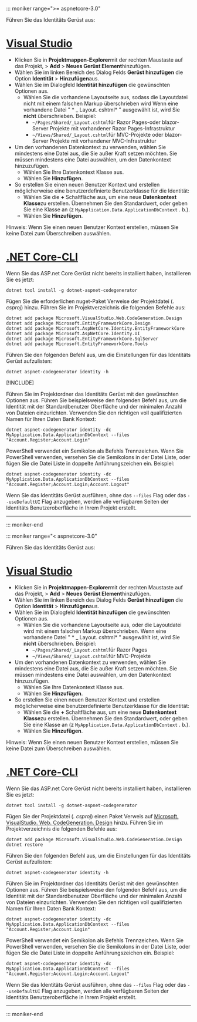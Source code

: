 ::: moniker range=">= aspnetcore-3.0"

Führen Sie das Identitäts Gerüst aus:

# <a name="visual-studio"></a>[Visual Studio](#tab/visual-studio)

* Klicken Sie in **Projektmappen-Explorer**mit der rechten Maustaste auf das Projekt, > **Add** > **Neues Gerüst Element**hinzufügen.
* Wählen Sie im linken Bereich des Dialog Felds **Gerüst hinzufügen** die Option **Identität** > **Hinzufügen**aus.
* Wählen Sie im Dialogfeld **Identität hinzufügen** die gewünschten Optionen aus.
  * Wählen Sie die vorhandene Layoutseite aus, sodass die Layoutdatei nicht mit einem falschen Markup überschrieben wird Wenn eine vorhandene Datei " * \_ Layout. cshtml* " ausgewählt ist, wird Sie **nicht** überschrieben. Beispiel:
    * `~/Pages/Shared/_Layout.cshtml`für Razor Pages-oder blazor-Server Projekte mit vorhandener Razor Pages-Infrastruktur
    * `~/Views/Shared/_Layout.cshtml`für MVC-Projekte oder blazor-Server Projekte mit vorhandener MVC-Infrastruktur
* Um den vorhandenen Datenkontext zu verwenden, wählen Sie mindestens eine Datei aus, die Sie außer Kraft setzen möchten. Sie müssen mindestens eine Datei auswählen, um den Datenkontext hinzuzufügen.
  * Wählen Sie Ihre Datenkontext Klasse aus.
  * Wählen Sie **Hinzufügen**.
* So erstellen Sie einen neuen Benutzer Kontext und erstellen möglicherweise eine benutzerdefinierte Benutzerklasse für die Identität:
  * Wählen Sie die **+** Schaltfläche aus, um eine neue **Datenkontext Klasse**zu erstellen. Übernehmen Sie den Standardwert, oder geben Sie eine Klasse an (z `MyApplication.Data.ApplicationDbContext` . b.).
  * Wählen Sie **Hinzufügen**.

Hinweis: Wenn Sie einen neuen Benutzer Kontext erstellen, müssen Sie keine Datei zum Überschreiben auswählen.

# <a name="net-core-cli"></a>[.NET Core-CLI](#tab/netcore-cli)

Wenn Sie das ASP.net Core Gerüst nicht bereits installiert haben, installieren Sie es jetzt:

```dotnetcli
dotnet tool install -g dotnet-aspnet-codegenerator
```

Fügen Sie die erforderlichen nuget-Paket Verweise der Projektdatei (*. csproj*) hinzu. Führen Sie im Projektverzeichnis die folgenden Befehle aus:

```dotnetcli
dotnet add package Microsoft.VisualStudio.Web.CodeGeneration.Design
dotnet add package Microsoft.EntityFrameworkCore.Design
dotnet add package Microsoft.AspNetCore.Identity.EntityFrameworkCore
dotnet add package Microsoft.AspNetCore.Identity.UI
dotnet add package Microsoft.EntityFrameworkCore.SqlServer
dotnet add package Microsoft.EntityFrameworkCore.Tools
```

Führen Sie den folgenden Befehl aus, um die Einstellungen für das Identitäts Gerüst aufzulisten:

```dotnetcli
dotnet aspnet-codegenerator identity -h
```

[!INCLUDE[](~/includes/scaffoldTFM.md)]

Führen Sie im Projektordner das Identitäts Gerüst mit den gewünschten Optionen aus. Führen Sie beispielsweise den folgenden Befehl aus, um die Identität mit der Standardbenutzer Oberfläche und der minimalen Anzahl von Dateien einzurichten. Verwenden Sie den richtigen voll qualifizierten Namen für Ihren Daten Bank Kontext:

```dotnetcli
dotnet aspnet-codegenerator identity -dc MyApplication.Data.ApplicationDbContext --files "Account.Register;Account.Login"
```

PowerShell verwendet ein Semikolon als Befehls Trennzeichen. Wenn Sie PowerShell verwenden, versehen Sie die Semikolons in der Datei Liste, oder fügen Sie die Datei Liste in doppelte Anführungszeichen ein. Beispiel:

```dotnetcli
dotnet aspnet-codegenerator identity -dc MyApplication.Data.ApplicationDbContext --files "Account.Register;Account.Login;Account.Logout"
```

Wenn Sie das Identitäts Gerüst ausführen, ohne das `--files` Flag oder das `--useDefaultUI` Flag anzugeben, werden alle verfügbaren Seiten der Identitäts Benutzeroberfläche in Ihrem Projekt erstellt.

---

::: moniker-end

::: moniker range="< aspnetcore-3.0"

Führen Sie das Identitäts Gerüst aus:

# <a name="visual-studio"></a>[Visual Studio](#tab/visual-studio)

* Klicken Sie in **Projektmappen-Explorer**mit der rechten Maustaste auf das Projekt, > **Add** > **Neues Gerüst Element**hinzufügen.
* Wählen Sie im linken Bereich des Dialog Felds **Gerüst hinzufügen** die Option **Identität** > **Hinzufügen**aus.
* Wählen Sie im Dialogfeld **Identität hinzufügen** die gewünschten Optionen aus.
  * Wählen Sie die vorhandene Layoutseite aus, oder die Layoutdatei wird mit einem falschen Markup überschrieben. Wenn eine vorhandene Datei " * \_ Layout. cshtml* " ausgewählt ist, wird Sie **nicht** überschrieben. Beispiel:
    * `~/Pages/Shared/_Layout.cshtml`für Razor Pages
    * `~/Views/Shared/_Layout.cshtml`für MVC-Projekte
* Um den vorhandenen Datenkontext zu verwenden, wählen Sie mindestens eine Datei aus, die Sie außer Kraft setzen möchten. Sie müssen mindestens eine Datei auswählen, um den Datenkontext hinzuzufügen.
  * Wählen Sie Ihre Datenkontext Klasse aus.
  * Wählen Sie **Hinzufügen**.
* So erstellen Sie einen neuen Benutzer Kontext und erstellen möglicherweise eine benutzerdefinierte Benutzerklasse für die Identität:
  * Wählen Sie die **+** Schaltfläche aus, um eine neue **Datenkontext Klasse**zu erstellen. Übernehmen Sie den Standardwert, oder geben Sie eine Klasse an (z `MyApplication.Data.ApplicationDbContext` . b.).
  * Wählen Sie **Hinzufügen**.

Hinweis: Wenn Sie einen neuen Benutzer Kontext erstellen, müssen Sie keine Datei zum Überschreiben auswählen.

# <a name="net-core-cli"></a>[.NET Core-CLI](#tab/netcore-cli)

Wenn Sie das ASP.net Core Gerüst nicht bereits installiert haben, installieren Sie es jetzt:

```dotnetcli
dotnet tool install -g dotnet-aspnet-codegenerator
```

Fügen Sie der Projektdatei (*. csproj*) einen Paket Verweis auf [Microsoft. VisualStudio. Web. CodeGeneration. Design](https://www.nuget.org/packages/Microsoft.VisualStudio.Web.CodeGeneration.Design/) hinzu. Führen Sie im Projektverzeichnis die folgenden Befehle aus:

```dotnetcli
dotnet add package Microsoft.VisualStudio.Web.CodeGeneration.Design
dotnet restore
```

Führen Sie den folgenden Befehl aus, um die Einstellungen für das Identitäts Gerüst aufzulisten:

```dotnetcli
dotnet aspnet-codegenerator identity -h
```

Führen Sie im Projektordner das Identitäts Gerüst mit den gewünschten Optionen aus. Führen Sie beispielsweise den folgenden Befehl aus, um die Identität mit der Standardbenutzer Oberfläche und der minimalen Anzahl von Dateien einzurichten. Verwenden Sie den richtigen voll qualifizierten Namen für Ihren Daten Bank Kontext:

```dotnetcli
dotnet aspnet-codegenerator identity -dc MyApplication.Data.ApplicationDbContext --files "Account.Register;Account.Login"
```

PowerShell verwendet ein Semikolon als Befehls Trennzeichen. Wenn Sie PowerShell verwenden, versehen Sie die Semikolons in der Datei Liste, oder fügen Sie die Datei Liste in doppelte Anführungszeichen ein. Beispiel:

```dotnetcli
dotnet aspnet-codegenerator identity -dc MyApplication.Data.ApplicationDbContext --files "Account.Register;Account.Login;Account.Logout"
```

Wenn Sie das Identitäts Gerüst ausführen, ohne das `--files` Flag oder das `--useDefaultUI` Flag anzugeben, werden alle verfügbaren Seiten der Identitäts Benutzeroberfläche in Ihrem Projekt erstellt.

---

::: moniker-end
